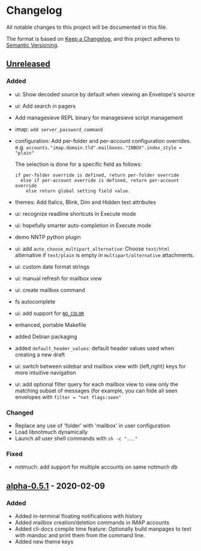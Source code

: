 # Changelog

All notable changes to this project will be documented in this file.

The format is based on [Keep a Changelog](https://keepachangelog.com/en/1.0.0/),
and this project adheres to [Semantic Versioning](https://semver.org/spec/v2.0.0.html).

## [Unreleased]

### Added

- ui: Show decoded source by default when viewing an Envelope's source
- ui: Add search in pagers
- Add managesieve REPL binary for managesieve script management
- imap: `add server_password_command`
- configuration: Add per-folder and per-account configuration overrides.
  e.g. `accounts."imap.domain.tld".mailboxes."INBOX".index_style = "plain"`

  The selection is done for a specific field as follows:

  ```text
  if per-folder override is defined, return per-folder override
    else if per-account override is defined, return per-account override
      else return global setting field value.
  ```
- themes: Add Italics, Blink, Dim and Hidden text attributes
- ui: recognize readline shortcuts in Execute mode
- ui: hopefully smarter auto-completion in Execute mode
- demo NNTP python plugin
- ui: add `auto_choose_multipart_alternative`: Choose `text/html` alternative if `text/plain` is empty in `multipart/alternative` attachments.
- ui: custom date format strings
- ui: manual refresh for mailbox view
- ui: create mailbox command
- fs autocomplete
- ui: add support for [`NO_COLOR`](https://no-color.org/)
- enhanced, portable Makefile
- added Debian packaging
- added `default_header_values`: default header values used when creating a new draft
- ui: switch between sidebar and mailbox view with {left,right} keys for more intuitive navigation
- ui: add optional filter query for each mailbox view to view only the matching subset of messages (for example, you can hide all seen envelopes with `filter = "not flags:seen"`

### Changed

- Replace any use of 'folder' with 'mailbox' in user configuration
- Load libnotmuch dynamically
- Launch all user shell commands with `sh -c "..."`

### Fixed

- notmuch: add support for multiple accounts on same notmuch db

## [alpha-0.5.1] - 2020-02-09

### Added

- Added in-terminal floating notifications with history
- Added mailbox creation/deletion commands in IMAP accounts
- Added cli-docs compile time feature: Optionally build manpages to text with mandoc and print them from the command line.
- Added new theme keys

[unreleased]: #
[alpha-0.5.1]: https://github.com/meli/meli/releases/tag/alpha-0.5.1
